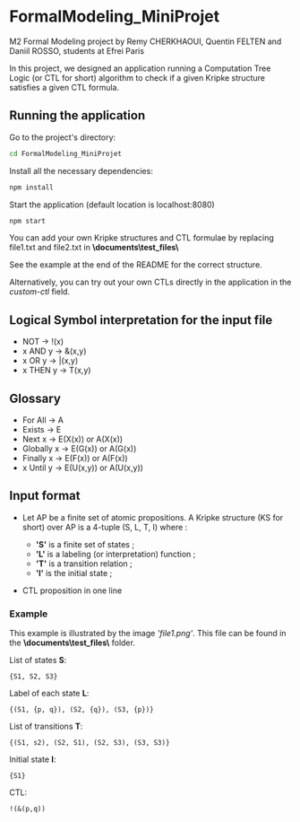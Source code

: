 # FormalModeling_MiniProjet

M2 Formal Modeling project by Remy CHERKHAOUI, Quentin FELTEN and Daniil ROSSO,
students at Efrei Paris

In this project, we designed an application running a Computation Tree Logic (or CTL for short) algorithm to check if a given Kripke structure satisfies a given CTL formula. 

## Running the application

Go to the project's directory:
```bash
cd FormalModeling_MiniProjet
```

Install all the necessary dependencies:
```bash
npm install
```

Start the application (default location is localhost:8080)
```bash
npm start
```

You can add your own Kripke structures and CTL formulae by replacing file1.txt and file2.txt in **\documents\test_files\\**

See the example at the end of the README for the correct structure.

Alternatively, you can try out your own CTLs directly in the application in the *custom-ctl* field.

## Logical Symbol interpretation for the input file

- NOT      → !(x)
- x AND y  → &(x,y)
- x OR y   → |(x,y)
- x THEN y → T(x,y)

## Glossary

- For All    → A
- Exists     → E
- Next x     → E(X(x)) or A(X(x))
- Globally x → E(G(x)) or A(G(x))
- Finally x  → E(F(x)) or A(F(x))
- x Until y  → E(U(x,y)) or A(U(x,y))

## Input format

- Let AP be a finite set of atomic propositions. A Kripke structure (KS for short) over AP is a 4-tuple (S, L, T, I) where :

  * **'S'** is a finite set of states ;
  * **'L'** is a labeling (or interpretation) function ;
  * **'T'** is a transition relation ;
  * **'I'** is the initial state ;

- CTL proposition in one line

### Example

This example is illustrated by the image _'file1.png'_.
This file can be found in the **\documents\test_files\\** folder.

List of states **S**:

`{S1, S2, S3}`

Label of each state **L**:

`{(S1, {p, q}), (S2, {q}), (S3, {p})}`

List of transitions **T**:

`{(S1, s2), (S2, S1), (S2, S3), (S3, S3)}`

Initial state **I**:

`{S1}`

CTL:

`!(&(p,q))`